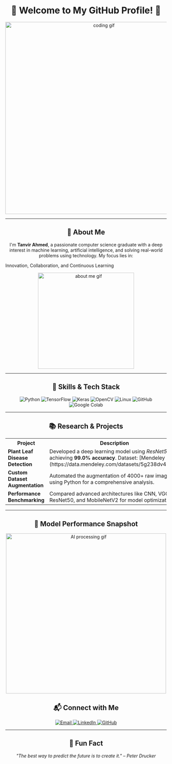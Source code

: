 <h1 align="center">🌟 Welcome to My GitHub Profile! 🌟</h1>

<p align="center">
  <img src="https://media.giphy.com/media/L1R1tvI9svkIWwpVYr/giphy.gif" alt="coding gif" width="600"/>
</p>

---

<h2 align="center">👋 About Me</h2>

<p align="center">
  I'm <strong>Tanvir Ahmed</strong>, a passionate computer science graduate with a deep interest in machine learning, artificial intelligence, and solving real-world problems using technology. My focus lies in:
</p>

Innovation, Collaboration, and Continuous Learning  

<p align="center">
  <img src="https://media.giphy.com/media/ZVik7pBtu9dNS/giphy.gif" alt="about me gif" width="300"/>
</p>

---

<h2 align="center">🚀 Skills & Tech Stack</h2>

<p align="center">
  <img src="https://img.shields.io/badge/Python-%233776AB.svg?style=for-the-badge&logo=python&logoColor=white" alt="Python"/>
  <img src="https://img.shields.io/badge/TensorFlow-%23FF6F00.svg?style=for-the-badge&logo=tensorflow&logoColor=white" alt="TensorFlow"/>
  <img src="https://img.shields.io/badge/Keras-%23D00000.svg?style=for-the-badge&logo=keras&logoColor=white" alt="Keras"/>
  <img src="https://img.shields.io/badge/OpenCV-%235C3EE8.svg?style=for-the-badge&logo=opencv&logoColor=white" alt="OpenCV"/>
  <img src="https://img.shields.io/badge/Linux-%23FCC624.svg?style=for-the-badge&logo=linux&logoColor=black" alt="Linux"/>
  <img src="https://img.shields.io/badge/GitHub-%23121011.svg?style=for-the-badge&logo=github&logoColor=white" alt="GitHub"/>
  <img src="https://img.shields.io/badge/Google%20Colab-%23F9AB00.svg?style=for-the-badge&logo=googlecolab&logoColor=white" alt="Google Colab"/>
</p>

---

<h2 align="center">📚 Research & Projects</h2>

<table align="center">
<tr>
  <th>Project</th>
  <th>Description</th>
</tr>
<tr>
  <td><strong>Plant Leaf Disease Detection</strong></td>
  <td>Developed a deep learning model using <em>ResNet50</em> achieving <strong>99.0% accuracy</strong>. Dataset: [Mendeley Data](https://data.mendeley.com/datasets/5g238dv4ht/1).</td>
</tr>
<tr>
  <td><strong>Custom Dataset Augmentation</strong></td>
  <td>Automated the augmentation of 4000+ raw images using Python for a comprehensive analysis.</td>
</tr>
<tr>
  <td><strong>Performance Benchmarking</strong></td>
  <td>Compared advanced architectures like CNN, VGG16, ResNet50, and MobileNetV2 for model optimization.</td>
</tr>
</table>

---

<h2 align="center">🌟 Model Performance Snapshot</h2>

<p align="center">
  <img src="https://media.giphy.com/media/3o6MbfEHa19r6piRIY/giphy.gif" alt="AI processing gif" width="500"/>
</p>

<h2 align="center">📬 Connect with Me</h2>

<p align="center">
  <a href="mailto:tanvirahmed123000@gmail.com" target="_blank">
    <img src="https://img.shields.io/badge/Email-%23EA4335.svg?style=for-the-badge&logo=gmail&logoColor=white" alt="Email"/>
  </a>
  <a href="https://www.linkedin.com/in/tanvir-talha058" target="_blank">
    <img src="https://img.shields.io/badge/LinkedIn-%230A66C2.svg?style=for-the-badge&logo=linkedin&logoColor=white" alt="LinkedIn"/>
  </a>
  <a href="https://github.com/tanvir-talha058" target="_blank">
    <img src="https://img.shields.io/badge/GitHub-%23121011.svg?style=for-the-badge&logo=github&logoColor=white" alt="GitHub"/>
  </a>
</p>

---

<h2 align="center">🌟 Fun Fact</h2>

<p align="center">
  <em>"The best way to predict the future is to create it." – Peter Drucker</em>
</p>
